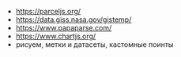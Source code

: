 - https://parceljs.org/
- https://data.giss.nasa.gov/gistemp/
- https://www.papaparse.com/
- https://www.chartjs.org/
- рисуем, 
метки и датасеты,
кастомные поинты
